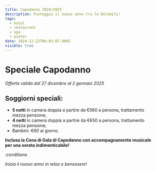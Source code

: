 ```yaml
---
title: Capodanno 2024/2025
description: Festeggia il nuovo anno tra le Dolomiti!
tags:
  - hotel
  - restaurant
  - spa
  - winter
date: 2024-12-22T06:03:07.000Z
visible: true
---
```


# Speciale Capodanno

*Offerta valida dal 27 dicembre al 2 gennaio 2025*

## Soggiorni speciali:

- **5 notti** in camera doppia a partire da €560 a persona, trattamento mezza pensione;
- **4 notti** in camera doppia a partire da €650 a persona, trattamento mezza pensione;
- Bambini: €60 al giorno.

**Inclusa la Cena di Gala di Capodanno con accompagnamento musicale per una serata indimenticabile!**

:conditions

*Inizia il nuovo anno in relax e benessere!*